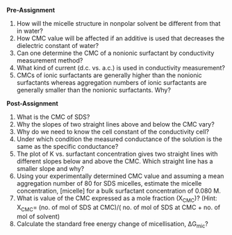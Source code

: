 **Pre-Assignment**

1. How will the micelle structure in nonpolar solvent be different from that in water?  
2. How CMC value will be affected if an additive is used that decreases the dielectric constant of water?  
3. Can one determine the CMC of a nonionic surfactant by conductivity measurement method?  
4. What kind of current (d.c. vs. a.c.) is used in conductivity measurement?  
5. CMCs of ionic surfactants are generally higher than the nonionic surfactants whereas aggregation numbers of ionic surfactants are generally smaller than the nonionic surfactants. Why?  

**Post-Assignment** 

1. What is the CMC of SDS?  
2. Why the slopes of two straight lines above and below the CMC vary?  
3. Why do we need to know the cell constant of the conductivity cell?     
4. Under which condition the measured conductance of the solution is the same as the specific conductance?    
5. The plot of K vs. surfactant concentration gives two straight lines with different slopes below and above the CMC. Which straight line has a smaller slope and why?    
6. Using your experimentally determined CMC value and assuming a mean aggregation number of 80 for SDS micelles, estimate the micelle concentration, [micelle] for a bulk surfactant concentration of 0.080 M.     
7. What is value of the CMC expressed as a mole fraction (X<sub>CMC</sub>)? (Hint: X<sub>CMC</sub>= (no. of mol of SDS at CMC)/( no. of mol of SDS at CMC + no. of mol of solvent)    
8. Calculate the standard free energy change of micellisation, ΔG<sub>mic</sub>?  

